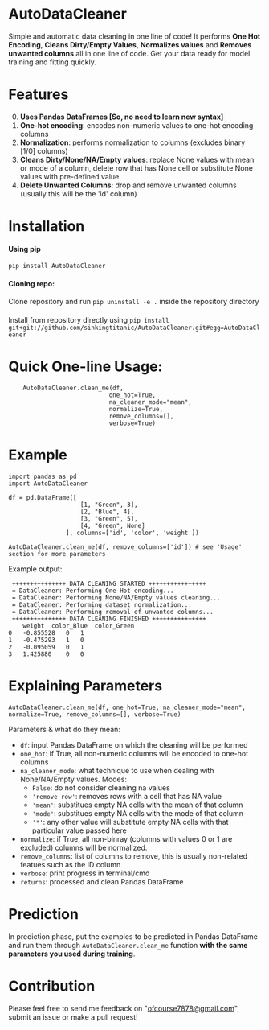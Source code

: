 [version]: https://img.shields.io/badge/Version-1.0.3-lightgrey
[build]: https://img.shields.io/badge/PypiBuild-Stable-blue
[python-version]: https://img.shields.io/badge/Python-3.*.*-success

# AutoDataCleaner
Simple and automatic data cleaning in one line of code! It performs **One Hot Encoding**, **Cleans Dirty/Empty Values**, **Normalizes values** and **Removes unwanted columns** all in one line of code.
Get your data ready for model training and fitting quickly.
# Features 
0. **Uses Pandas DataFrames [So, no need to learn new syntax]**
1. **One-hot encoding**: encodes non-numeric values to one-hot encoding columns 
2. **Normalization**: performs normalization to columns (excludes binary [1/0] columns)
3. **Cleans Dirty/None/NA/Empty values**: replace None values with mean or mode of a column, delete row that has None cell or substitute None values with pre-defined value
4. **Delete Unwanted Columns**: drop and remove unwanted columns (usually this will be the 'id' column)
# Installation 
#### Using pip
`pip install AutoDataCleaner`
#### Cloning repo: 
Clone repository and run `pip uninstall -e .` inside the repository directory
####
Install from repository directly using `pip install git+git://github.com/sinkingtitanic/AutoDataCleaner.git#egg=AutoDataCleaner`
# Quick One-line Usage: 
```
    AutoDataCleaner.clean_me(df, 
                            one_hot=True, 
                            na_cleaner_mode="mean", 
                            normalize=True, 
                            remove_columns=[], 
                            verbose=True)
```
# Example 
```
import pandas as pd
import AutoDataCleaner

df = pd.DataFrame([
                    [1, "Green", 3], 
                    [2, "Blue", 4],
                    [3, "Green", 5], 
                    [4, "Green", None]
                ], columns=['id', 'color', 'weight'])

AutoDataCleaner.clean_me(df, remove_columns=['id']) # see 'Usage' section for more parameters
```
Example output:
```
 +++++++++++++++ DATA CLEANING STARTED ++++++++++++++++ 
 = DataCleaner: Performing One-Hot encoding... 
 = DataCleaner: Performing None/NA/Empty values cleaning... 
 = DataCleaner: Performing dataset normalization... 
 = DataCleaner: Performing removal of unwanted columns... 
 +++++++++++++++ DATA CLEANING FINISHED +++++++++++++++ 
	weight 	color_Blue 	color_Green
0 	-0.855528 	0 	1
1 	-0.475293 	1 	0
2 	-0.095059 	0 	1
3 	1.425880 	0 	0
```
# Explaining Parameters 

`AutoDataCleaner.clean_me(df, one_hot=True, na_cleaner_mode="mean", normalize=True, remove_columns=[], verbose=True)`

Parameters & what do they mean:
* `df`: input Pandas DataFrame on which the cleaning will be performed <br />
* `one_hot`: if True, all non-numeric columns will be encoded to one-hot columns <br />
* `na_cleaner_mode`: what technique to use when dealing with None/NA/Empty values. Modes: <br />
    * `False`: do not consider cleaning na values <br />
    * `'remove row'`: removes rows with a cell that has NA value<br />
    * `'mean'`: substitues empty NA cells with the mean of that column <br /> 
    * `'mode'`: substitues empty NA cells with the mode of that column<br />
    * `'*'`: any other value will substitute empty NA cells with that particular value passed here <br />
* `normalize`: if True, all non-binray (columns with values 0 or 1 are excluded) columns will be normalized. <br />
* `remove_columns`: list of columns to remove, this is usually non-related featues such as the ID column <br />
* `verbose`: print progress in terminal/cmd<br />
* `returns`: processed and clean Pandas DataFrame <br />

# Prediction 
In prediction phase, put the examples to be predicted in Pandas DataFrame and run them through `AutoDataCleaner.clean_me` function **with the same parameters you
used during training**.
# Contribution 
Please feel free to send me feedback on "ofcourse7878@gmail.com", submit an issue or make a pull request! 

